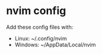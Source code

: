 # nvim config

Add these config files with:

- Linux: ~/.config/nvim
- Windows: ~/AppData/Local/nvim
